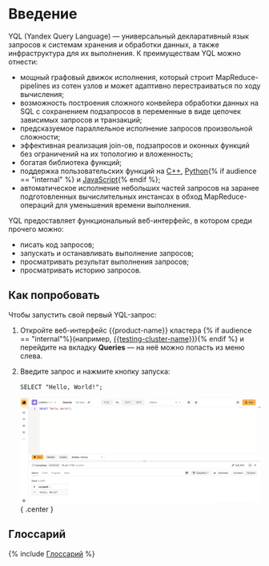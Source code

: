 # Введение

YQL (Yandex Query Language) &mdash; универсальный декларативный язык запросов к системам хранения и обработки данных, а также инфраструктура для их выполнения. К преимуществам YQL можно отнести:

- мощный графовый движок исполнения, который строит MapReduce-pipelines из сотен узлов и может адаптивно перестраиваться по ходу вычисления;
- возможность построения сложного конвейера обработки данных на SQL с сохранением подзапросов в переменные в виде цепочек зависимых запросов и транзакций;
- предсказуемое параллельное исполнение запросов произвольной сложности;
- эффективная реализация join-ов, подзапросов и оконных функций без ограничений на их топологию и вложенность;
- богатая библиотека функций;
- поддержка пользовательских функций на [C++](udf/cpp.md), [Python](udf/python.md){% if audience == "internal" %} и [JavaScript](udf/javascript.md){% endif %};
- автоматическое исполнение небольших частей запросов на заранее подготовленных вычислительных инстансах в обход MapReduce-операций для уменьшения времени выполнения.


YQL предоставляет функциональный веб-интерфейс, в котором среди прочего можно:
- писать код запросов;
- запускать и останавливать выполнение запросов;
- просматривать результат выполнения запросов;
- просматривать историю запросов.


## Как попробовать

Чтобы запустить свой первый YQL-запрос:
1. Откройте веб-интерфейс {{product-name}} кластера {% if audience == "internal"%}(например, [{{testing-cluster-name}}]({{cluster-ui}})){% endif %} и перейдите на вкладку **Queries** &mdash; на неё можно попасть из меню слева.

2. Введите запрос и нажмите кнопку запуска:

   ```yql
   SELECT "Hello, World!";
   ```

   ![](../../images/yql-how-to-try.png){ .center }

## Глоссарий

{% include [Глоссарий](_includes/glossary.md) %}

